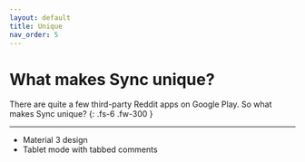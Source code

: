 ```yaml
---
layout: default
title: Unique
nav_order: 5
---
```


# What makes Sync unique?

There are quite a few third-party Reddit apps on Google Play. So what makes Sync unique?
{: .fs-6 .fw-300 }

----- 

- Material 3 design
- Tablet mode with tabbed comments